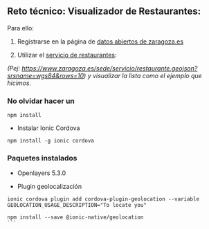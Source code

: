 ## Reto técnico: Visualizador de Restaurantes:

Para ello:

1. Registrarse en la página de [datos abiertos de zaragoza.es](https://www.zaragoza.es/sede/servicio/reutilizador/new)

2. Utilizar el [servicio de restaurantes](https://zaragoza-sedeelectronica.github.io/rest/queries/):

*(Pej: https://www.zaragoza.es/sede/servicio/restaurante.geojson?srsname=wgs84&rows=10) y visualizar la lista como el ejemplo que hicimos.*


### No olvidar hacer un 

```
npm install
```

* Instalar Ionic Cordova

```
npm install -g ionic cordova
```


### Paquetes instalados

* Openlayers 5.3.0

* Plugin geolocalización

````
ionic cordova plugin add cordova-plugin-geolocation --variable GEOLOCATION_USAGE_DESCRIPTION="To locate you"

npm install --save @ionic-native/geolocation
```

